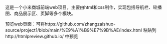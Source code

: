 这是一个小米商城前端web项目，主要由html和css制作，实现包括导航栏、轮播图、商品展示区、页脚等多个模块。

预览web页面：可将https://github.com/zhangzaishuo-source/project1/blob/main/%E9%A1%B9%E7%9B%AE/index.html  粘贴到http://htmlpreview.github.io/  中预览
